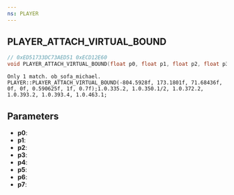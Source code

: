 ```yaml
---
ns: PLAYER
---
```

## PLAYER_ATTACH_VIRTUAL_BOUND

```c
// 0xED51733DC73AED51 0xECD12E60
void PLAYER_ATTACH_VIRTUAL_BOUND(float p0, float p1, float p2, float p3, float p4, float p5, float p6, float p7);
```

```
Only 1 match. ob_sofa_michael.  
PLAYER::PLAYER_ATTACH_VIRTUAL_BOUND(-804.5928f, 173.1801f, 71.68436f, 0f, 0f, 0.590625f, 1f, 0.7f);1.0.335.2, 1.0.350.1/2, 1.0.372.2, 1.0.393.2, 1.0.393.4, 1.0.463.1;  
```

## Parameters
* **p0**: 
* **p1**: 
* **p2**: 
* **p3**: 
* **p4**: 
* **p5**: 
* **p6**: 
* **p7**: 

